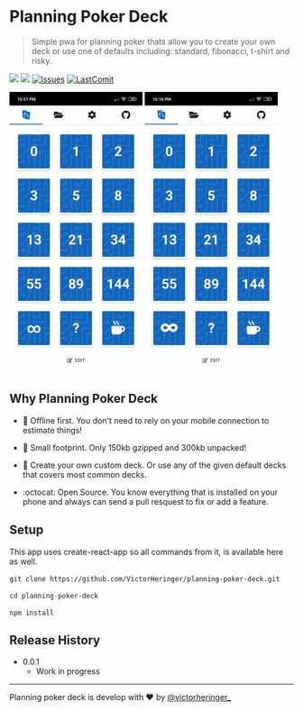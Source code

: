 # Planning Poker Deck
> Simple pwa for planning poker thats allow you to create your own deck or use one of defaults including: standard, fibonacci, t-shirt and risky.

[![](https://img.shields.io/website-up-down-green-red/https/shields.io.svg?label=play+now)](https://planning-poker.victorheringer.com.br/)
[![](https://img.shields.io/github/license/mashape/apistatus.svg)](https://github.com/VictorHeringer/planning-poker-deck/blob/master/LICENSE)
[![Issues](https://img.shields.io/github/issues/VictorHeringer/planning-poker-deck.svg)](https://github.com/VictorHeringer/planning-poker-deck/issues)
[![LastComit](https://img.shields.io/github/last-commit/google/skia.svg)](https://github.com/VictorHeringer/planning-poker-deck)

![Example](example.gif)
![Example](example_2.gif)

## Why Planning Poker Deck

- :mobile_phone_off: Offline first. You don't need to rely on your mobile connection to estimate things!

- :floppy_disk: Small footprint. Only 150kb gzipped and 300kb unpacked!

- :memo: Create your own custom deck. Or use any of the given default decks that covers most common decks.

- :octocat: Open Source. You know everything that is installed on your phone and always can send a pull resquest to fix or add a feature.

## Setup
This app uses create-react-app so all commands from it, is available here as well.
```
git clone https://github.com/VictorHeringer/planning-poker-deck.git
```
```
cd planning-poker-deck
```
```
npm install
```


## Release History
* 0.0.1
  * Work in progress

---
Planning poker deck is develop with :hearts: by [@victorheringer_](https://twitter.com/VictorHeringer_)
